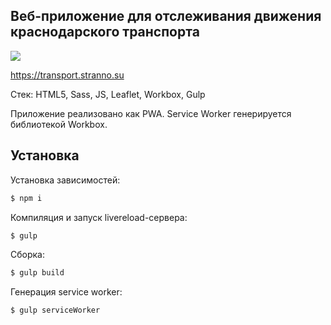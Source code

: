 ## Веб-приложение для отслеживания движения краснодарского транспорта

![](https://transport.stranno.su/design.png)

https://transport.stranno.su

Стек: HTML5, Sass, JS, Leaflet, Workbox, Gulp

Приложение реализовано как PWA. Service Worker генерируется библиотекой Workbox.

## Установка

Установка зависимостей:

```bash
$ npm i
```

Компиляция и запуск livereload-сервера:

```bash
$ gulp
```

Сборка:

```bash
$ gulp build
```

Генерация service worker:

```bash
$ gulp serviceWorker
```
